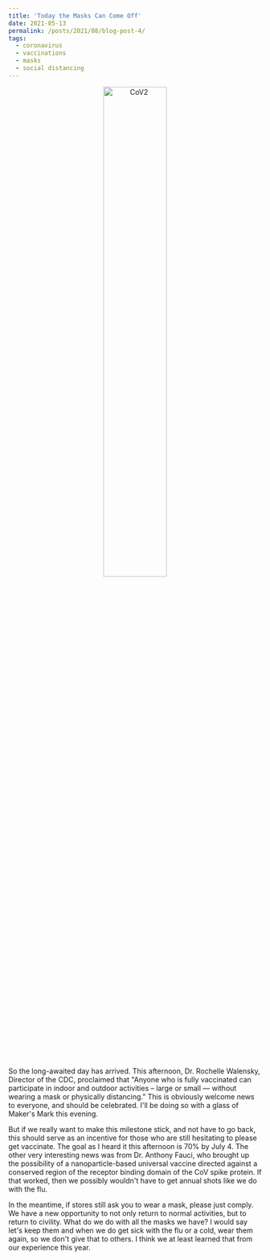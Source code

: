 ```yaml
---
title: 'Today the Masks Can Come Off'
date: 2021-05-13
permalink: /posts/2021/08/blog-post-4/
tags:
  - coronavirus
  - vaccinations
  - masks
  - social distancing
---
```


<center>
  <img src="https://specials-images.forbesimg.com/imageserve/5fa3b3a5d0807d12a38081c9/960x0.jpg" alt="CoV2" width="50%">
</center>
So the long-awaited day has arrived. This afternoon, Dr. Rochelle Walensky, Director of the CDC, proclaimed that "Anyone who is fully vaccinated can participate in indoor and outdoor activities – large or small — without wearing a mask or physically distancing.” This is obviously welcome news to everyone, and should be celebrated. I'll be doing so with a glass of Maker's Mark this evening.

But if we really want to make this milestone stick, and not have to go back, this should serve as an incentive for those who are still hesitating to please get vaccinate. The goal as I heard it this afternoon is 70% by July 4. The other very interesting news was from Dr. Anthony Fauci, who brought up the possibility of a nanoparticle-based universal vaccine directed against a conserved region of the receptor binding domain of the CoV spike protein. If that worked, then we possibly wouldn't have to get annual shots like we do with the flu.

In the meantime, if stores still ask you to wear a mask, please just comply. We have a new opportunity to not only return to normal activities, but to return to civility. What do we do with all the masks we have? I would say let's keep them and when we do get sick with the flu or a cold, wear them again, so we don't give that to others. I think we at least learned that from our experience this year.